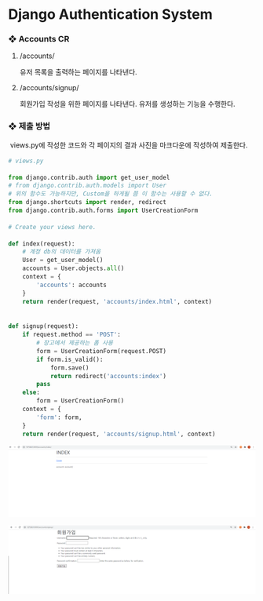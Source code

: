 # Django Authentication System

### ❖ Accounts CR

1. /accounts/ 

   유저 목록을 출력하는 페이지를 나타낸다.

2. /accounts/signup/ 

   회원가입 작성을 위한 페이지를 나타낸다. 유저를 생성하는 기능을 수행한다.

### ❖ 제출 방법 

​	views.py에 작성한 코드와 각 페이지의 결과 사진을 마크다운에 작성하여 제출한다.

```python
# views.py

from django.contrib.auth import get_user_model
# from django.contrib.auth.models import User
# 위의 함수도 가능하지만, Custom을 하게될 쯤 이 함수는 사용할 수 없다.
from django.shortcuts import render, redirect
from django.contrib.auth.forms import UserCreationForm

# Create your views here.

def index(request):
    # 계정 db의 데이터를 가져옴
    User = get_user_model()
    accounts = User.objects.all()
    context = {
        'accounts': accounts    
    }
    return render(request, 'accounts/index.html', context)


def signup(request):
    if request.method == 'POST':
        # 장고에서 제공하는 폼 사용
        form = UserCreationForm(request.POST)
        if form.is_valid():
            form.save()
            return redirect('accounts:index')
        pass
    else:
        form = UserCreationForm()
    context = {
        'form': form,
    }
    return render(request, 'accounts/signup.html', context)
```

![image-20210916174522377](workshop.assets/image-20210916174522377.png)

![image-20210916174530478](workshop.assets/image-20210916174530478.png)
